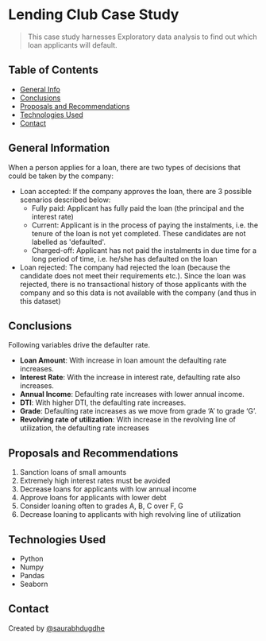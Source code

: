 # Lending Club Case Study
> This case study harnesses Exploratory data analysis to find out which loan applicants will default.


## Table of Contents
* [General Info](#general-information)
* [Conclusions](#conclusions)
* [Proposals and Recommendations](#proposals-and-recommendations)
* [Technologies Used](#technologies-used)
* [Contact](#contact)

<!-- You can include any other section that is pertinent to your problem -->

## General Information
When a person applies for a loan, there are two types of decisions that could be taken by the company:
- Loan accepted: If the company approves the loan, there are 3 possible scenarios described below:
    - Fully paid: Applicant has fully paid the loan (the principal and the interest rate)
    - Current: Applicant is in the process of paying the instalments, i.e. the tenure of the loan is not yet completed. These candidates are not labelled as 'defaulted'.
    - Charged-off: Applicant has not paid the instalments in due time for a long period of time, i.e. he/she has defaulted on the loan 
- Loan rejected: The company had rejected the loan (because the candidate does not meet their requirements etc.). Since the loan was rejected, there is no transactional history of those applicants with the company and so this data is not available with the company (and thus in this dataset)

<!-- You don't have to answer all the questions - just the ones relevant to your project. -->

## Conclusions
Following variables drive the defaulter rate.
- **Loan Amount**: With increase in loan amount the defaulting rate increases.
- **Interest Rate**: With the increase in interest rate, defaulting rate also increases.
- **Annual Income**: Defaulting rate increases with lower annual income.
- **DTI**: With higher DTI, the defaulting rate increases.
- **Grade**: Defaulting rate increases as we move from grade ‘A’ to grade ‘G’.
- **Revolving rate of utilization**: With increase in the revolving line of utilization, the defaulting rate increases

## Proposals and Recommendations
1. Sanction loans of small amounts
2. Extremely high interest rates must be avoided
3. Decrease loans for applicants with low annual income
4. Approve loans for applicants with lower debt
5. Consider loaning often to grades A, B, C over F, G
6. Decrease loaning to applicants with high revolving line of utilization



<!-- You don't have to answer all the questions - just the ones relevant to your project. -->


## Technologies Used
- Python
- Numpy
- Pandas
- Seaborn

<!-- As the libraries versions keep on changing, it is recommended to mention the version of library used in this project -->


## Contact
Created by [@saurabhdugdhe](https://github.com/saurabhdugdhe)


<!-- Optional -->
<!-- ## License -->
<!-- This project is open source and available under the [... License](). -->

<!-- You don't have to include all sections - just the one's relevant to your project -->
